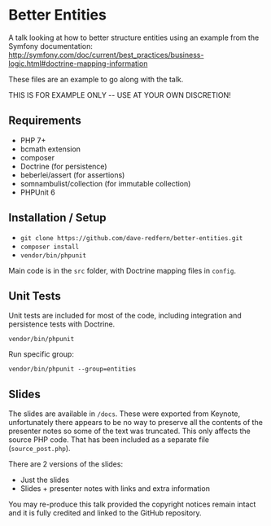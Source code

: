 # Better Entities

A talk looking at how to better structure entities using an example from the Symfony documentation:
http://symfony.com/doc/current/best_practices/business-logic.html#doctrine-mapping-information

These files are an example to go along with the talk.

THIS IS FOR EXAMPLE ONLY -- USE AT YOUR OWN DISCRETION!

## Requirements

 * PHP 7+
 * bcmath extension
 * composer
 * Doctrine (for persistence)
 * beberlei/assert (for assertions)
 * somnambulist/collection (for immutable collection)
 * PHPUnit 6

## Installation / Setup

 * `git clone https://github.com/dave-redfern/better-entities.git`
 * `composer install`
 * `vendor/bin/phpunit`

Main code is in the `src` folder, with Doctrine mapping files in `config`.

## Unit Tests

Unit tests are included for most of the code, including integration and persistence tests with Doctrine.

    vendor/bin/phpunit

Run specific group:

    vendor/bin/phpunit --group=entities

## Slides

The slides are available in `/docs`. These were exported from Keynote, unfortunately there appears to be no way
to preserve all the contents of the presenter notes so some of the text was truncated. This only affects the
source PHP code. That has been included as a separate file (`source_post.php`).

There are 2 versions of the slides:

 * Just the slides
 * Slides + presenter notes with links and extra information

You may re-produce this talk provided the copyright notices remain intact and it is fully credited and linked
to the GitHub repository.
